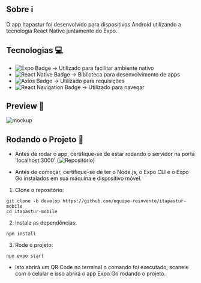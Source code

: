 ## Sobre ℹ️
O app Itapastur foi desenvolvido para dispositivos Android utilizando a tecnologia React Native juntamente do Expo.

## Tecnologias 💻
- ![Expo Badge](https://img.shields.io/badge/Expo-000020?logo=expo&logoColor=fff&style=for-the-badge) -> Utilizado para facilitar ambiente nativo
- ![React Native Badge](https://img.shields.io/badge/react_native-%2320232a.svg?style=for-the-badge&logo=react&logoColor=%2361DAFB) -> Biblioteca para desenvolvimento de apps
- ![Axios Badge](https://img.shields.io/badge/Axios-5A29E4?logo=axios&logoColor=fff&style=for-the-badge) -> Utilizado para requisições
- ![React Navigation Badge](https://img.shields.io/badge/React_Navigation-673AB8?logo=react&logoColor=fff&style=for-the-badge) -> Utilizado para navegar
  
## Preview 📱
![mockup](./assets/preview.png)

## Rodando o Projeto 🚀

- Antes de rodar o app, certifique-se de estar rodando o servidor na porta 'localhost:3000' (![Repositório](https://github.com/equipe-reinvente/itapastur-api/tree/develop))

- Antes de começar, certifique-se de ter o Node.js, o Expo CLI e o Expo Go instalados em sua máquina e dispositivo móvel.

1. Clone o repositório:
```
git clone -b develop https://github.com/equipe-reinvente/itapastur-mobile
cd itapastur-mobile
```
2. Instale as dependências:
```
npm install
```

3. Rode o projeto:
```
npx expo start
```

- Isto abrirá um QR Code no terminal o comando foi executado, scaneie com o celular e isso abrirá o app Expo Go rodando o projeto.
